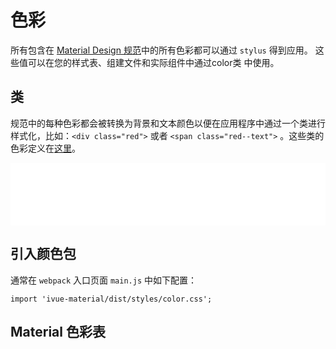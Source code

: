 # 色彩 

所有包含在 [Material Design 规范](https://material.io/design/color/#tools-for-picking-colors)中的所有色彩都可以通过 ```stylus``` 得到应用。
这些值可以在您的样式表、组建文件和实际组件中通过color类 中使用。

## 类

规范中的每种色彩都会被转换为背景和文本颜色以便在应用程序中通过一个类进行样式化，比如：```<div class="red">``` 或者 ```<span class="red--text">``` 。这些类的色彩定义在[这里](https://github.com/qq282126990/ivue-ui/blob/master/src/styles/theme/color.scss)。

<iframe width="100%" height="100" src="//jsfiddle.net/qq282126990/6kzt3rg5/4/embedded/result/" allowfullscreen="allowfullscreen" allowpaymentrequest frameborder="0"></iframe>


## 引入颜色包

通常在 ```webpack``` 入口页面 ```main.js``` 中如下配置：

```
import 'ivue-material/dist/styles/color.css';
```

## Material 色彩表

